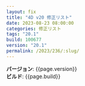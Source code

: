 ```yaml
---
layout: fix
title: "4D v20 修正リスト"
date: 2023-08-23 08:00:00
categories: 修正リスト
tags: "20.1" 
build: 100677
version: "20.1"
permalink: /2023/236/:slug/
---
```


**バージョン**: {{page.version}}  
**ビルド**: {{page.build}} 
